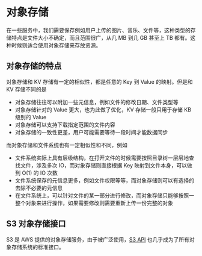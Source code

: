 # 对象存储

在一些服务中，我们需要保存例如用户上传的图片、音乐、文件等，这种类型的存储特点是文件大小不确定，而且范围很广，从几 MB 到几 GB 甚至上 TB 都有。这种时候则适合使用对象存储来存放资源。

## 对象存储的特点

对象存储和 KV 存储有一定的相似性，都是任意的 Key 到 Value 的映射。但是和 KV 存储不同的是

- 对象存储往往可以附加一些元信息，例如文件的修改日期、文件类型等
- 对象存储针对的 Value 更大，也为此做了优化，KV 存储一般只用于存储 KB 级别的 Value
- 对象存储可以支持下载指定范围的文件内容
- 对象存储的一致性更差，用户可能需要等待一段时间才能数据同步

而对象存储和文件系统也有一定相似性和不同，例如

- 文件系统实际上具有层级结构，在打开文件的时候需要按照目录树一层层地查找文件，涉及多次 IO，而对象存储则直接根据 Key 映射到文件本身，可以做到 O(1) 的 IO 次数
- 文件系统保存的元信息更多，例如文件权限等等，而对象存储则可以有选择的去除不必要的元信息
- 在文件系统上，可以针对文件的某一部分进行修改，而对象存储只能够按照一整个对象来进行操作，如果需要修改则需要重新上传一份完整的对象

## S3 对象存储接口

S3 是 AWS 提供的对象存储服务，由于被广泛使用，[S3 API](https://docs.aws.amazon.com/AmazonS3/latest/API/API_Operations.html) 也几乎成为了所有对象存储系统的标准接口。
